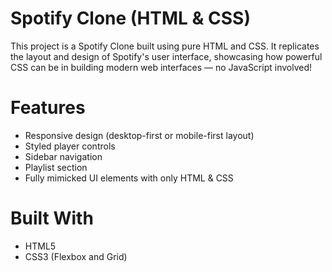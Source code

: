 # Spotify Clone (HTML & CSS)

This project is a Spotify Clone built using pure HTML and CSS. It replicates the layout and design of Spotify's user interface, showcasing how powerful CSS can be in building modern web interfaces — no JavaScript involved!

# Features

- Responsive design (desktop-first or mobile-first layout)
- Styled player controls
- Sidebar navigation
- Playlist section
- Fully mimicked UI elements with only HTML & CSS

# Built With

- HTML5
- CSS3 (Flexbox and Grid)
